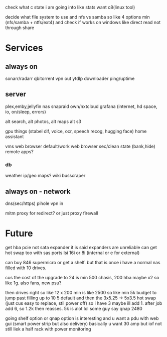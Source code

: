 check what c state i am going into like stats want c8(linux tool)

decide what file system to use and nfs vs samba
so like 4 options min (nfs/samba + ntfs/ext4)
and check if works on windows like direct read not through share

# Services

## always on
sonarr/radarr
qbitorrent
vpn out
ytdlp downloader
ping/uptime

## server
plex,emby,jellyfin
nas
snapraid
own/nxtcloud
grafana (internet, hd space, io, on/sleep, errors)

alt search, alt photos, alt maps
alt s3

gpu things (stabel dif, voice, ocr, speech recog, hugging face)
home assistant

vms
web browser default/work
web browser sec/clean state (bank,hide)
remote apps?

### db
weather
ip/geo
maps?
wiki
busscraper 

## always on - network
dns(sec/https)
pihole
vpn in

mitm proxy for redirect?
or just proxy
firewall


# Future

get hba pcie not sata expander
it is said expanders are unreliable
can get hot swap too with sas ports
lsi 16i or 8i (internal or e for external)

can buy 846 supermicro
or get a shelf.
but that is once i  have a normal nas filled with 10 drives.

cus the cost of the upgrade to 24 is min
500 chasis, 200 hba maybe x2
so like 1g. also fans, new psu?

then drives right so like
12 x 200 min is like 2500 so like min 5k budget
to jump past filling up to 10
5 default and then the 3x5.25 -> 5x3.5 hot swap (just cus easy to replace, stil power off)
so i have 3 maybe ill add 1.
after job add 6, so 1.2k
then reasses. 5k is alot lol 
some guy say qnap 2480

going shelf option or qnap option is interesting
and u want a pdu with web gui (smart power strip but also delivery)
basically u want 30 amp but iof not still liek a half rack
with power monitoring
